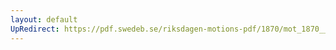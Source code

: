 ```yaml
---
layout: default
UpRedirect: https://pdf.swedeb.se/riksdagen-motions-pdf/1870/mot_1870__ak__00156.pdf
---
```

